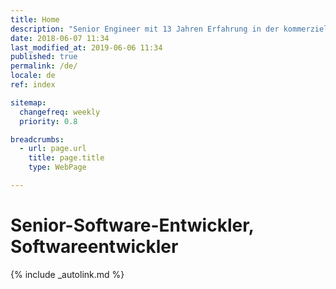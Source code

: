 ```yaml
---
title: Home
description: "Senior Engineer mit 13 Jahren Erfahrung in der kommerziellen Webentwicklung"
date: 2018-06-07 11:34
last_modified_at: 2019-06-06 11:34
published: true
permalink: /de/
locale: de
ref: index

sitemap:
  changefreq: weekly
  priority: 0.8

breadcrumbs:
  - url: page.url
    title: page.title
    type: WebPage

---
```


# Senior-Software-Entwickler, Softwareentwickler

{% include _autolink.md %}
